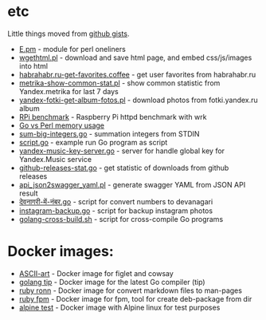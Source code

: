 etc
===

Little things moved from [github gists](https://gist.github.com/msoap).

  * [E.pm](./e-pm) - module for perl oneliners
  * [wgethtml.pl](./wgethtml) - download and save html page, and embed css/js/images into html
  * [habrahabr.ru-get-favorites.coffee](./habrahabr.ru-get-favorites) - get user favorites from habrahabr.ru
  * [metrika-show-common-stat.pl](./metrika-show-common-stat) - show common statistic from Yandex.metrika for last 7 days
  * [yandex-fotki-get-album-fotos.pl](./yandex-fotki-get-album-fotos) - download photos from fotki.yandex.ru album
  * [RPi benchmark](./raspberry-pi-httpd-benchmark) - Raspberry Pi httpd benchmark with wrk
  * [Go vs Perl memory usage](./go-vs-perl-memory-usage)
  * [sum-big-integers.go](./sum-big-integers) - summation integers from STDIN
  * [script.go](./script-go) - example run Go program as script
  * [yandex-music-key-server.go](./yandex-music-key-server) - server for handle global key for Yandex.Music service
  * [github-releases-stat.go](./github-releases-stat) - get statistic of downloads from github releases
  * [api_json2swagger_yaml.pl](./api_json2swagger_yaml) - generate swagger YAML from JSON API result
  * [देवनागरी-में-नंबर.go](./to-devanagari) - script for convert numbers to devanagari
  * [instagram-backup.go](./instagram-backup) - script for backup instagram photos
  * [golang-cross-build.sh](./golang-cross-build) - script for cross-compile Go programs 

Docker images:
==============

  * [ASCII-art](./ascii-art) - Docker image for figlet and cowsay
  * [golang tip](./golang-tip) - Docker image for the latest Go compiler (tip)
  * [ruby ronn](./ronn-docker) - Docker image for convert markdown files to man-pages
  * [ruby fpm](./fpm-docker) - Docker image for fpm, tool for create deb-package from dir
  * [alpine test](./alpine-test) - Docker image with Alpine linux for test purposes
